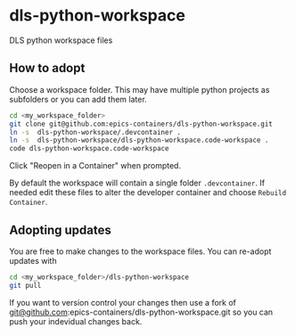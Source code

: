 # dls-python-workspace
DLS python workspace files

## How to adopt

Choose a workspace folder. This may have multiple python projects as subfolders or you can add them later.

```bash
cd <my_workspace_folder>
git clone git@github.com:epics-containers/dls-python-workspace.git
ln -s  dls-python-workspace/.devcontainer .
ln -s  dls-python-workspace/dls-python-workspace.code-workspace .
code dls-python-workspace.code-workspace
```

Click "Reopen in a Container" when prompted.

By default the workspace will contain a single folder ``.devcontainer``. If needed edit these files to alter the developer container and choose ``Rebuild Container``.

## Adopting updates

You are free to make changes to the workspace files. You can re-adopt updates with

```bash
cd <my_workspace_folder>/dls-python-workspace
git pull
```

If you want to version control your changes then use a fork of git@github.com:epics-containers/dls-python-workspace.git so you can push your indevidual changes back.
